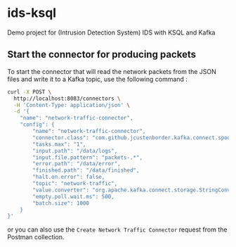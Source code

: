 # ids-ksql
Demo project for (Intrusion Detection System) IDS with KSQL and Kafka


## Start the connector for producing packets
To start the connector that will read the network packets from the JSON files and write it to a Kafka topic, use the following command :
```bash
curl -X POST \
  http://localhost:8083/connectors \
  -H 'Content-Type: application/json' \
  -d '{
    "name": "network-traffic-connector",
    "config": {
        "name": "network-traffic-connector",
        "connector.class": "com.github.jcustenborder.kafka.connect.spooldir.SpoolDirSchemaLessJsonSourceConnector",
        "tasks.max": "1",
        "input.path": "/data/logs",
        "input.file.pattern": "packets-.*",
        "error.path": "/data/error",
        "finished.path": "/data/finished",
        "halt.on.error": false,
        "topic": "network-traffic",
        "value.converter": "org.apache.kafka.connect.storage.StringConverter",
        "empty.poll.wait.ms": 500,
        "batch.size": 1000
    }
}'
```

or you can also use the `Create Network Traffic Connector` request from the Postman collection.
